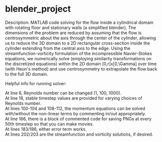 # blender_project

Description:  MATLAB code solving for the flow inside a cylindrical domain with rotating floor and stationary walls (a simplified blender). The dimensions of the problem are reduced by assuming that the flow is centrosymmetric about the axis through the center of the cylinder, allowing us to reduce the 3D domain to a 2D rectangular cross-section inside the cylinder extending from the central axis to the edge. Using the streamfunction-vorticity formulation of the incompressible Navier-Stokes equations, we numerically solve (employing similarity transformations on the discretized equations) within the 2D domain [0,r]x[0,\Gamma] over time (with Heun's method) and use centrosymmetry to extrapolate the flow back to the full 3D domain.  


Helpful info for running solver:  

   At line 6, Reynolds number can be changed (1, 100, 1000).  
   At line 18, stable timestep values are provided for varying choices of Reynolds number.  
   At lines 100-104 and 108-112, the momentum equations can be solved with/without the non-linear terms by commenting in/out appropriately.  
   At line 166, there is a block of commented code for saving PNGs at every 50th timestep so that you can make movies.  
   At lines 183/186, either error term works.  
   At lines 202/203 are the streamfunction and vorticity solutions, if desired.  
